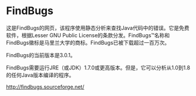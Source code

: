 # FindBugs


这是FindBugs的网页，该程序使用静态分析来查找Java代码中的错误。它是免费软件，根据Lesser GNU Public License的条款分发。FindBugs™名称和FindBugs徽标是马里兰大学的商标。FindBugs已被下载超过一百万次。

FindBugs的当前版本是3.0.1。

FindBugs需要运行JRE（或JDK）1.7.0或更高版本。但是，它可以分析从1.0到1.8的任何Java版本编译的程序。


http://findbugs.sourceforge.net/


